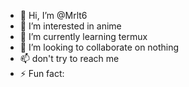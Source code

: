 - 👋 Hi, I’m @Mrlt6
- 👀 I’m interested in anime
- 🌱 I’m currently learning termux
- 💞️ I’m looking to collaborate on nothing
- 📫  don't try to reach me
- ⚡ Fun fact: 

<!---
Mrlt6/Mrlt6 is a ✨ special ✨ repository because its `README.md` (this file) appears on your GitHub profile.
You can click the Preview link to take a look at your changes.
--->
